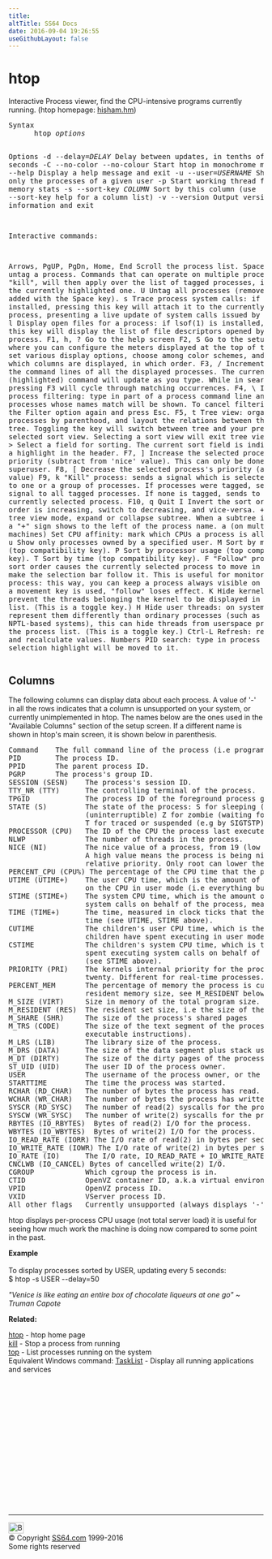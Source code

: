 ```yaml
---
title:
altTitle: SS64 Docs
date: 2016-09-04 19:26:55
useGithubLayout: false
---
```

<!-- #BeginLibraryItem "/Library/head_bash.lbi" --><!-- #EndLibraryItem --><h1>htop</h1> 
<p>Interactive Process viewer, find the CPU-intensive programs currently running. (htop homepage: <a href="http://hisham.hm/htop/">hisham.hm</a>)</p>
<pre>Syntax
      htop <i>options</i>

Options
       -d --delay=<i>DELAY</i>          Delay between updates, in tenths of seconds 
       -C --no-color --no-colour  Start htop in monochrome mode 
       -h --help                 Display a help message and exit 
       -u --user=<i>USERNAME</i>        Show only the processes of a given user 
       -p                        Start working thread for pagemap memory stats
       -s --sort-key <i>COLUMN</i>      Sort by this column (use --sort-key help for a column list) 
       -v --version              Output version information and exit 

Interactive commands:

   Arrows, PgUP, PgDn, Home, End
               Scroll the process list. 
   Space       Tag or untag a process. Commands that can operate on multiple processes,
               like "kill", will then apply over the list of tagged processes, instead of
               the currently highlighted one. 
   U           Untag all processes (remove all tags added with the Space key).
   s           Trace process system calls: if strace(1) is installed, pressing this key will
               attach it to the currently selected process, presenting a live update of system
               calls issued by the process.
   l           Display open files for a process: if lsof(1) is installed, pressing this key
               will display the list of file descriptors opened by the process.
   F1, h, ?    Go to the help screen 
   F2, S       Go to the setup screen, where you can configure the meters displayed at the top of the screen,
               set various display options, choose among color schemes, and select
               which columns are displayed, in which order. 
   F3, /       Incrementally search the command lines of all the displayed processes.
               The currently selected (highlighted) command will update as you type.
               While in search mode, pressing F3 will cycle through matching occurrences. 
   F4, \       Incremental process filtering: type in part of a process command line and only
               processes whose names match will be shown. To cancel filtering, enter the
               Filter option again and press Esc. 
   F5, t       Tree view: organize processes by parenthood, and layout the relations between them as a tree.
               Toggling the key will switch between tree and your previously selected sort view.
               Selecting a sort view will exit tree view. 
   F6, &lt;, &gt;    Select a field for sorting. The current sort field is indicated by a highlight in the header. 
   F7, ]       Increase the selected process's priority (subtract from 'nice' value).
               This can only be done by the superuser. 
   F8, [       Decrease the selected process's priority (add to 'nice' value) 
   F9, k       "Kill" process: sends a signal which is selected in a menu, to one or a group of processes.
               If processes were tagged, sends the signal to all tagged processes.
               If none is tagged, sends to the currently selected process. 
   F10, q      Quit 
   I           Invert the sort order: if sort order is increasing, switch to decreasing, and vice-versa.
   +, -        When in tree view mode, expand or collapse subtree.
               When a subtree is collapsed a "+" sign shows to the left of the process name.
   a (on multiprocessor machines)
               Set CPU affinity: mark which CPUs a process is allowed to use. 
   u           Show only processes owned by a specified user.
   M           Sort by memory usage (top compatibility key).
   P           Sort by processor usage (top compatibility key).
   T           Sort by time (top compatibility key).
   F           "Follow" process: if the sort order causes the currently selected process to
               move in the list, make the selection bar follow it. This is useful for monitoring
               a process: this way, you can keep a process always visible on screen.
               When a movement key is used, "follow" loses effect.
   K           Hide kernel threads: prevent the threads belonging the kernel to be displayed
               in the process list. (This is a toggle key.)
   H           Hide user threads: on systems that represent them differently than ordinary
               processes (such as recent NPTL-based systems), this can hide threads from userspace
               processes in the process list. (This is a toggle key.)
   Ctrl-L      Refresh: redraw screen and recalculate values. 
   Numbers     PID search: type in process ID and the selection highlight will be moved to it. </pre>
<h2>Columns</h2>
<p>The following columns can display data about each process. A value of '-' in all the rows indicates that a column is unsupported on your system, or currently unimplemented in htop. The names below are the ones used in the "Available Columns" section of the setup screen. If a different name is shown in htop's main screen, it is shown below in parenthesis.</p>
<pre>Command    The full command line of the process (i.e program name and arguments). 
PID        The process ID.
PPID       The parent process ID.
PGRP       The process's group ID.
SESSION (SESN)    The process's session ID. 
TTY_NR (TTY)      The controlling terminal of the process. 
TPGID             The process ID of the foreground process group of the controlling terminal. 
STATE (S)         The state of the process: S for sleeping (idle) R for running D for disk sleep
                  (uninterruptible) Z for zombie (waiting for parent to read it's exit status)
                  T for traced or suspended (e.g by SIGTSTP) W for paging 
PROCESSOR (CPU)   The ID of the CPU the process last executed on. 
NLWP              The number of threads in the process.
NICE (NI)         The nice value of a process, from 19 (low priority) to -20 (high priority).
                  A high value means the process is being nice, letting others have a higher
                  relative priority. Only root can lower the value. 
PERCENT_CPU (CPU%) The percentage of the CPU time that the process is currently using. 
UTIME (UTIME+)    The user CPU time, which is the amount of time the process has spent executing
                  on the CPU in user mode (i.e everything but system calls), measured in clock ticks. 
STIME (STIME+)    The system CPU time, which is the amount of time the kernel has spent executing
                  system calls on behalf of the process, measured in clock ticks. 
TIME (TIME+)      The time, measured in clock ticks that the process has spent in user and system
                  time (see UTIME, STIME above). 
CUTIME            The children's user CPU time, which is the amount of time the process's waited-for
                  children have spent executing in user mode (see UTIME above). 
CSTIME            The children's system CPU time, which is the amount of time the kernel has
                  spent executing system calls on behalf of all the process's waited-for children
                  (see STIME above). 
PRIORITY (PRI)    The kernels internal priority for the process, usually just it's nice value plus
                  twenty. Different for real-time processes. 
PERCENT_MEM       The percentage of memory the process is currently using (based on the process's
                  resident memory size, see M_RESIDENT below). 
M_SIZE (VIRT)     Size in memory of the total program size. 
M_RESIDENT (RES)  The resident set size, i.e the size of the text and data sections, plus stack usage. 
M_SHARE (SHR)     The size of the process's shared pages 
M_TRS (CODE)      The size of the text segment of the process (i.e the size of the processes
                  executable instructions). 
M_LRS (LIB)       The library size of the process. 
M_DRS (DATA)      The size of the data segment plus stack usage of the process. 
M_DT (DIRTY)      The size of the dirty pages of the process. 
ST_UID (UID)      The user ID of the process owner. 
USER              The username of the process owner, or the user ID if the name can't be determined.
STARTTIME         The time the process was started. 
RCHAR (RD_CHAR)   The number of bytes the process has read. 
WCHAR (WR_CHAR)   The number of bytes the process has written. 
SYSCR (RD_SYSC)   The number of read(2) syscalls for the process. 
SYSCW (WR_SYSC)   The number of write(2) syscalls for the process. 
RBYTES (IO_RBYTES)  Bytes of read(2) I/O for the process. 
WBYTES (IO_WBYTES)  Bytes of write(2) I/O for the process. 
IO_READ_RATE (IORR) The I/O rate of read(2) in bytes per second, for the process. 
IO_WRITE_RATE (IOWR) The I/O rate of write(2) in bytes per second, for the process. 
IO_RATE (IO)      The I/O rate, IO_READ_RATE + IO_WRITE_RATE (see above). 
CNCLWB (IO_CANCEL) Bytes of cancelled write(2) I/O. 
CGROUP            Which cgroup the process is in. 
CTID              OpenVZ container ID, a.k.a virtual environment ID.
VPID              OpenVZ process ID.
VXID              VServer process ID.
All other flags   Currently unsupported (always displays '-'). </pre>
<p>htop displays per-process CPU usage (not  total server load)  it is  useful for seeing how much work the machine is doing now compared to some point in the past.</p>
<p><b>Example <br></b><br>
To display processes sorted by USER, updating every 5 seconds:<br>
<span class="code">$ htop -s USER --delay=50</span></p>
<p class="quote"><i>"Venice is like eating an entire box of chocolate liqueurs at one go" ~ Truman Capote </i></p>
<p><b>Related:</b></p>
<p><a href="http://hisham.hm/htop/">htop</a> - htop home page<br>
<a href="kill.html">kill</a> - Stop a process from running<br>
<a href="top.html">top</a> - List processes running on the system<br>
Equivalent Windows command:  <a href="../nt/tasklist.html">TaskList</a> - Display all running applications and services</p><!-- #BeginLibraryItem "/Library/foot_bash.lbi" --><p>
<!-- bash300 -->
<ins class="adsbygoogle" style="display:inline-block;width:300px;height:250px" data-ad-client="ca-pub-6140977852749469" data-ad-slot="4615356305"></ins>
<script>
(adsbygoogle = window.adsbygoogle || []).push({});
</script></p>
<hr>
<div id="bl" class="footer"><a href="htop.html#"><img src="../images/top.png" width="30" height="22" alt="Back to the Top"></a></div>
<div id="br" class="footer, tagline">© Copyright <a href="http://ss64.com/">SS64.com</a> 1999-2016<br>
Some rights reserved</div><!-- #EndLibraryItem -->

